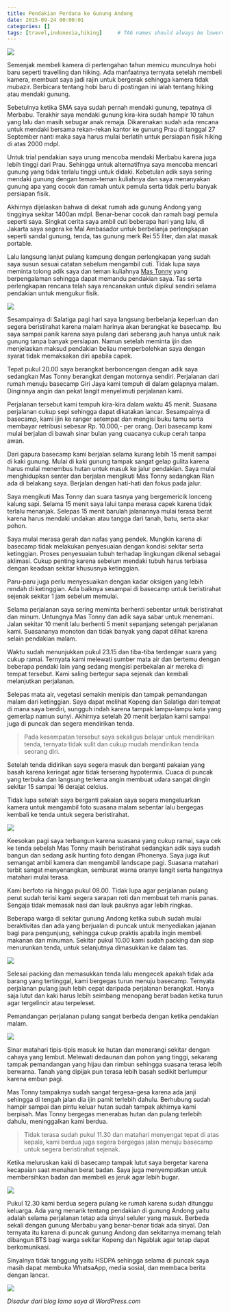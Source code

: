 ```yaml
---
title: Pendakian Perdana ke Gunung Andong
date: 2015-09-24 00:00:01
categories: []
tags: [travel,indonesia,hiking]     # TAG names should always be lowercase
---
```

![](https://lh3.googleusercontent.com/pw/AP1GczOwUjV-IJhVzY3Qjyx9YXgXe1q9t9682INqt9mfNcKI2GEUqN1z1gHk3wTSHzdVygIDwCOT7qT8kRxIl8e2ouXVVHigTMdNkAKugOhJj_RzmT554mwS36GZ6UoVKfTOWS5L47v94YWgAkD_sLyUafSuqg=w2218-h1478-s-no?authuser=0)

Semenjak membeli kamera di pertengahan tahun memicu munculnya hobi baru seperti travelling dan hiking. Ada manfaatnya ternyata setelah membeli kamera, membuat saya jadi rajin untuk bergerak sehingga kamera tidak mubazir. Berbicara tentang hobi baru di postingan ini ialah tentang hiking atau mendaki gunung.

Sebetulnya ketika SMA saya sudah pernah mendaki gunung, tepatnya di Merbabu. Terakhir saya mendaki gunung kira-kira sudah hampir 10 tahun yang lalu dan masih sebugar anak remaja. Dikarenakan sudah ada rencana untuk mendaki bersama rekan-rekan kantor ke gunung Prau di tanggal 27 September nanti maka saya harus mulai berlatih untuk persiapan fisik hiking di atas 2000 mdpl.

Untuk trial pendakian saya urung mencoba mendaki Merbabu karena juga lebih tinggi dari Prau. Sehingga untuk alternatifnya saya mencoba mencari gunung yang tidak terlalu tinggi untuk didaki. Kebetulan adik saya sering mendaki gunung dengan teman-teman kuliahnya dan saya menanyakan gunung apa yang cocok dan ramah untuk pemula serta tidak perlu banyak persiapan fisik.

Akhirnya dijelaskan bahwa di dekat rumah ada gunung Andong yang tingginya sekitar 1400an mdpl. Benar-benar cocok dan ramah bagi pemula seperti saya. Singkat cerita saya ambil cuti beberapa hari yang lalu, di Jakarta saya segera ke Mal Ambasador untuk berbelanja perlengkapan seperti sandal gunung, tenda, tas gunung merk Rei 55 liter, dan alat masak portable.

Lalu langsung lanjut pulang kampung dengan perlengkapan yang sudah saya susun sesuai catatan sebelum mengambil cuti. Tidak lupa saya meminta tolong adik saya dan teman kuliahnya [Mas Tonny](https://www.instagram.com/tonny_angga/?hl=en) yang berpengalaman sehingga dapat memandu pendakian saya. Tas serta perlengkapan rencana telah saya rencanakan untuk dipikul sendiri selama pendakian untuk mengukur fisik.

![](https://lh3.googleusercontent.com/pw/AP1GczPe8JJA35DCVJvBViy87fedasZ2kEeMVL29OTWtkM5edqIV9adCCSHF8UtDYAiTdy7EYJRGvRAHKoyI5Lpmn_zGklHdePVN8GtEPXeVLfQBR8hZ4qCLh_ko5YgEj_VEDv8Qvq_v_rFprN1GFPT8ZUfwaw=w2880-h1286-s-no?authuser=0)

Sesampainya di Salatiga pagi hari saya langsung berbelanja keperluan dan segera beristirahat karena malam harinya akan berangkat ke basecamp. Ibu saya sampai panik karena saya pulang dari seberang jauh hanya untuk naik gunung tanpa banyak persiapan. Namun setelah meminta ijin dan menjelaskan maksud pendakian beliau memperbolehkan saya dengan syarat tidak memaksakan diri apabila capek.

Tepat pukul 20.00 saya berangkat berboncengan dengan adik saya sedangkan Mas Tonny berangkat dengan motornya sendiri. Perjalanan dari rumah menuju basecamp Giri Jaya kami tempuh di dalam gelapnya malam. Dinginnya angin dan pekat langit menyelimuti perjalanan kami.

Perjalanan tersebut kami tempuh kira-kira dalam waktu 45 menit. Suasana perjalanan cukup sepi sehingga dapat dikatakan lancar. Sesampainya di basecamp, kami ijin ke ranger setempat dan mengisi buku tamu serta membayar retribusi sebesar Rp. 10.000,- per orang. Dari basecamp kami mulai berjalan di bawah sinar bulan yang cuacanya cukup cerah tanpa awan.

Dari gapura basecamp kami berjalan selama kurang lebih 15 menit sampai di kaki gunung. Mulai di kaki gunung tampak sangat gelap gulita karena harus mulai menembus hutan untuk masuk ke jalur pendakian. Saya mulai menghidupkan senter dan berjalan mengikuti Mas Tonny sedangkan Rian ada di belakang saya. Berjalan dengan hati-hati dan fokus pada jalur. 

Saya mengikuti Mas Tonny dan suara tasnya yang bergemericik lonceng kalung sapi. Selama 15 menit saya lalui tanpa merasa capek karena tidak terlalu menanjak. Selepas 15 menit barulah jalanannya mulai terasa berat karena harus mendaki undakan atau tangga dari tanah, batu, serta akar pohon.

Saya mulai merasa gerah dan nafas yang pendek. Mungkin karena di basecamp tidak melakukan penyesuaian dengan kondisi sekitar serta ketinggian. Proses penyesuaian tubuh terhadap lingkungan dikenal sebagai aklimasi. Cukup penting karena sebelum mendaki tubuh harus terbiasa dengan keadaan sekitar khususnya ketinggian. 

Paru-paru juga perlu menyesuaikan dengan kadar oksigen yang lebih rendah di ketinggian. Ada baiknya sesampai di basecamp untuk beristirahat sejenak sekitar 1 jam sebelum memulai.

Selama perjalanan saya sering meminta berhenti sebentar untuk beristirahat dan minum. Untungnya Mas Tonny dan adik saya sabar untuk menemani. Jalan sekitar 10 menit lalu berhenti 5 menit sepanjang setengah perjalanan kami. Suasananya monoton dan tidak banyak yang dapat dilihat karena selain pendakian malam.

Waktu sudah menunjukkan pukul 23.15 dan tiba-tiba terdengar suara yang cukup ramai. Ternyata kami melewati sumber mata air dan bertemu dengan beberapa pendaki lain yang sedang mengisi perbekalan air mereka di tempat tersebut. Kami saling bertegur sapa sejenak dan kembali melanjutkan perjalanan.

Selepas mata air, vegetasi semakin menipis dan tampak pemandangan malam dari ketinggian. Saya dapat melihat Kopeng dan Salatiga dari tempat di mana saya berdiri, sungguh indah karena tampak lampu-lampu kota yang gemerlap namun sunyi. Akhirnya setelah 20 menit berjalan kami sampai juga di puncak dan segera mendirikan tenda. 

> Pada kesempatan tersebut saya sekaligus belajar untuk mendirikan tenda, ternyata tidak sulit dan cukup mudah mendirikan tenda seorang diri.

Setelah tenda didirikan saya segera masuk dan berganti pakaian yang basah karena keringat agar tidak terserang hypotermia. Cuaca di puncak yang terbuka dan langsung terkena angin membuat udara sangat dingin sekitar 15 sampai 16 derajat celcius. 

Tidak lupa setelah saya berganti pakaian saya segera mengeluarkan kamera untuk mengambil foto suasana malam sebentar lalu bergegas kembali ke tenda untuk segera beristirahat.

![](https://lh3.googleusercontent.com/pw/AP1GczP9y9ZIFiqn807fIjPPipCHxovOaEcaRu99eEnx27cw8PkyKGKYsaK6GCmShJo9uRh3Y6LF98StTI5sw4qRqFwFblqPZmMN1QZVq_24EmG7fZO9Nkc0zCuKNZf9S9_YafVH5PZ3W4ZkZaOPGD-1kNyemA=w2056-h1370-s-no?authuser=0)

Keesokan pagi saya terbangun karena suasana yang cukup ramai, saya cek ke tenda sebelah Mas Tonny masih beristirahat sedangkan adik saya sudah bangun dan sedang asik hunting foto dengan iPhonenya. Saya juga ikut semangat ambil kamera dan mengambil landscape pagi. Suasana matahari terbit sangat menyenangkan, semburat warna oranye langit serta hangatnya matahari mulai terasa.

Kami berfoto ria hingga pukul 08.00. Tidak lupa agar perjalanan pulang perut sudah terisi kami segera sarapan roti dan membuat teh manis panas. Sengaja tidak memasak nasi dan lauk pauknya agar lebih ringkas.

Beberapa warga di sekitar gunung Andong ketika subuh sudah mulai beraktivitas dan ada yang berjualan di puncak untuk menyediakan jajanan bagi para pengunjung, sehingga cukup praktis apabila ingin membeli makanan dan minuman. Sekitar pukul 10.00 kami sudah packing dan siap menurunkan tenda, untuk selanjutnya dimasukkan ke dalam tas. 

![](https://lh3.googleusercontent.com/pw/AP1GczNzpzRhqKQYB_VwVTNpE_w-89R6PN5lbUjOg2DpjHYLQPDBG_ndKjtuHZnHMnfpLq9PdG2MwkqGShQHwfSnnNiS70L1WPVlCh4TLPWZ-l_ih4ruw5HRtnPRsGMomdwZVibdsBN8b8VQGLxrp9Sq59MBpw=w2056-h1370-s-no?authuser=0)

Selesai packing dan memasukkan tenda lalu mengecek apakah tidak ada barang yang tertinggal, kami bergegas turun menuju basecamp. Ternyata perjalanan pulang jauh lebih cepat daripada perjalanan berangkat. Hanya saja lutut dan kaki harus lebih seimbang menopang berat badan ketika turun agar tergelincir atau terpeleset.

Pemandangan perjalanan pulang sangat berbeda dengan ketika pendakian malam.

![](https://lh3.googleusercontent.com/pw/AP1GczPyc0_XgQI6lrL2j_z6yC0A4D2WrW1MlRsDioAUHbKEmkG9vzXWeZcx8sn51sipJvaptRE6dvQJQ-P5Vv7ZCgf97k2mSj3DT36wziJadJV_Z4FlaNsh8sZ2cvPEWDEFLd5DoqwobmyNa7VZAJDzFrR75Q=w2056-h1370-s-no?authuser=0)

Sinar matahari tipis-tipis masuk ke hutan dan menerangi sekitar dengan cahaya yang lembut. Melewati dedaunan dan pohon yang tinggi, sekarang tampak pemandangan yang hijau dan rimbun sehingga suasana terasa lebih berwarna. Tanah yang dipijak pun terasa lebih basah sedikit berlumpur karena embun pagi.

Mas Tonny tampaknya sudah sangat tergesa-gesa karena ada janji sehingga di tengah jalan dia ijin pamit terlebih dahulu. Berhubung sudah hampir sampai dan pintu keluar hutan sudah tampak akhirnya kami berpisah. Mas Tonny bergegas menerabas hutan dan pulang terlebih dahulu, meninggalkan kami berdua. 

> Tidak terasa sudah pukul 11.30 dan matahari menyengat tepat di atas kepala, kami berdua juga segera bergegas jalan menuju basecamp untuk segera beristirahat sejenak.

Ketika meluruskan kaki di basecamp tampak lutut saya bergetar karena kecapaian saat menahan berat badan. Saya juga menyempatkan untuk membersihkan badan dan membeli es jeruk agar lebih bugar.

![](https://lh3.googleusercontent.com/pw/AP1GczMH3Wdh9M3RKyJnUOM_wW9wshNpnelWgChn457l6v2bl1Iytu9DvSgUbQ8-5QQimiJU4qyjwdWuZlLa7RKGH2Pm9_5JxbwtMbzfv_m978QHrR6lpzsNtZ5oqnfWdZGH78uBYpJNjMa6ZkBNrNU5NXD1FQ=w2056-h1370-s-no?authuser=0)

Pukul 12.30 kami berdua segera pulang ke rumah karena sudah ditunggu keluarga. Ada yang menarik tentang pendakian di gunung Andong yaitu adalah selama perjalanan tetap ada sinyal seluler yang masuk. Berbeda sekali dengan gunung Merbabu yang benar-benar tidak ada sinyal. Dan ternyata itu karena di puncak gunung Andong dan sekitarnya memang telah dibangun BTS bagi warga sekitar Kopeng dan Ngablak agar tetap dapat berkomunikasi.

Sinyalnya tidak tanggung yaitu HSDPA sehingga selama di puncak saya masih dapat membuka WhatsaApp, media sosial, dan membaca berita dengan lancar.

![](https://lh3.googleusercontent.com/pw/AP1GczMLFY9HyQa4SJyX6ee0eOk2JG6ngxjLmb2e1Rn3-MUtzU2E4U2LvoKVG1C-r_VY-j1IIsMpjCwDFbNRh5TIvUCqNiWjCkqw2dLBHKBmdIcq3f61R8Akmtk3Ri-lYo7kQH2BO5S-N5TDFAypNiV1900Dtw=w2056-h1370-s-no?authuser=0)

_Disadur dari blog lama saya di WordPress.com_